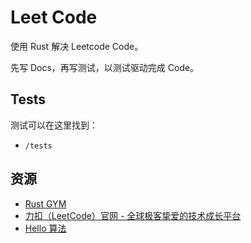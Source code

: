 # Leet Code

使用 Rust 解决 Leetcode Code。

先写 Docs，再写测试，以测试驱动完成 Code。

## Tests

测试可以在这里找到：

- `/tests`

## 资源

- [Rust GYM]
- [力扣（LeetCode）官网 - 全球极客挚爱的技术成长平台]
- [Hello 算法]

[Hello 算法]: https://www.hello-algo.com/
[力扣（LeetCode）官网 - 全球极客挚爱的技术成长平台]: https://leetcode.cn
[Rust GYM]: https://rustgym.com/
